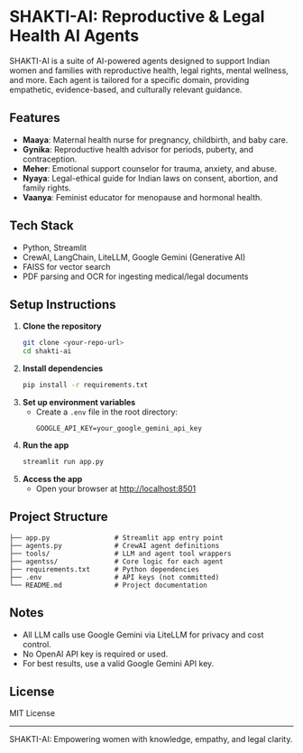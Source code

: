 # SHAKTI-AI: Reproductive & Legal Health AI Agents

SHAKTI-AI is a suite of AI-powered agents designed to support Indian women and families with reproductive health, legal rights, mental wellness, and more. Each agent is tailored for a specific domain, providing empathetic, evidence-based, and culturally relevant guidance.

## Features
- **Maaya**: Maternal health nurse for pregnancy, childbirth, and baby care.
- **Gynika**: Reproductive health advisor for periods, puberty, and contraception.
- **Meher**: Emotional support counselor for trauma, anxiety, and abuse.
- **Nyaya**: Legal-ethical guide for Indian laws on consent, abortion, and family rights.
- **Vaanya**: Feminist educator for menopause and hormonal health.

## Tech Stack
- Python, Streamlit
- CrewAI, LangChain, LiteLLM, Google Gemini (Generative AI)
- FAISS for vector search
- PDF parsing and OCR for ingesting medical/legal documents

## Setup Instructions
1. **Clone the repository**
   ```sh
   git clone <your-repo-url>
   cd shakti-ai
   ```
2. **Install dependencies**
   ```sh
   pip install -r requirements.txt
   ```
3. **Set up environment variables**
   - Create a `.env` file in the root directory:
     ```env
     GOOGLE_API_KEY=your_google_gemini_api_key
     ```
4. **Run the app**
   ```sh
   streamlit run app.py
   ```
5. **Access the app**
   - Open your browser at [http://localhost:8501](http://localhost:8501)

## Project Structure
```
├── app.py                # Streamlit app entry point
├── agents.py             # CrewAI agent definitions
├── tools/                # LLM and agent tool wrappers
├── agentss/              # Core logic for each agent
├── requirements.txt      # Python dependencies
├── .env                  # API keys (not committed)
└── README.md             # Project documentation
```

## Notes
- All LLM calls use Google Gemini via LiteLLM for privacy and cost control.
- No OpenAI API key is required or used.
- For best results, use a valid Google Gemini API key.

## License
MIT License

---
SHAKTI-AI: Empowering women with knowledge, empathy, and legal clarity.
